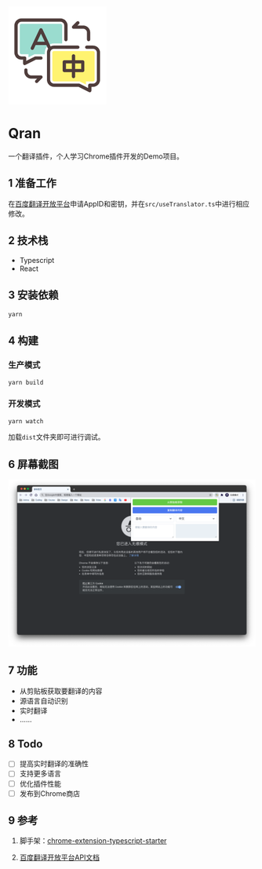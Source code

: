 ![logo](./img/logo.png)

Qran
=====

一个翻译插件，个人学习Chrome插件开发的Demo项目。


## 1 准备工作

在[百度翻译开放平台](https://api.fanyi.baidu.com/)申请AppID和密钥，并在`src/useTranslator.ts`中进行相应修改。

## 2 技术栈

- Typescript
- React

## 3 安装依赖

```
yarn
```

## 4 构建


### 生产模式
```
yarn build
```

### 开发模式

```
yarn watch
```

加载`dist`文件夹即可进行调试。

## 6 屏幕截图

![1](./img/screen-shot-1.png)

## 7 功能

- 从剪贴板获取要翻译的内容
- 源语言自动识别
- 实时翻译
- ......

## 8 Todo

- [ ] 提高实时翻译的准确性
- [ ] 支持更多语言
- [ ] 优化插件性能
- [ ] 发布到Chrome商店

## 9 参考

1. 脚手架：[chrome-extension-typescript-starter](https://github.com/chibat/chrome-extension-typescript-starter)

2. [百度翻译开放平台API文档](https://api.fanyi.baidu.com/doc/21)

